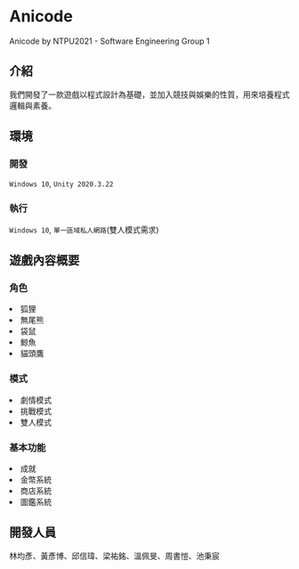 # Anicode
Anicode by NTPU2021 - Software Engineering Group 1

## 介紹
我們開發了一款遊戲以程式設計為基礎，並加入競技與娛樂的性質，用來培養程式邏輯與素養。

## 環境

### 開發
`Windows 10`, `Unity 2020.3.22`

### 執行
`Windows 10`, `單一區域私人網路`(雙人模式需求)

## 遊戲內容概要

### 角色
<li>狐狸</li>
<li>無尾熊</li>
<li>袋鼠</li>
<li>鯨魚</li>
<li>貓頭鷹</li>

### 模式
<li>劇情模式</li>
<li>挑戰模式</li>
<li>雙人模式</li>

### 基本功能
<li>成就</li>
<li>金幣系統</li>
<li>商店系統</li>
<li>圖鑑系統</li>

## 開發人員
林均彥、黃彥博、邱信瑋、梁祐銘、溫佩旻、周書愷、池秉宸
